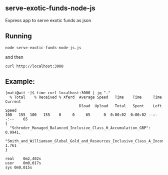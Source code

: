 ## serve-exotic-funds-node-js
Express app to serve exotic funds as json

## Running
```
node serve-exotic-funds-node-js.js
```
and then
```
curl http://localhost:3000
```

## Example:
```
[mati@wit ~]$ time curl localhost:3000 | jq "."
  % Total    % Received % Xferd  Average Speed   Time    Time     Time  Current
                                 Dload  Upload   Total   Spent    Left  Speed
100   155  100   155    0     0     65      0  0:00:02  0:00:02 --:--:--    65
{
  "Schroder_Managed_Balanced_Inclusive_Class_H_Accumulation_GBP": 0.9941,
  "Smith_and_Williamson_Global_Gold_and_Resources_Inclusive_Class_A_Income_GBP": 1.761
}

real	0m2,402s
user	0m0,017s
sys	0m0,015s
```
